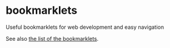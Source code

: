 # bookmarklets
Useful bookmarklets for web development and easy navigation

See also [the list of the bookmarklets](https://www.sitelint.com/documentation/sitelint/bookmarklets/).
